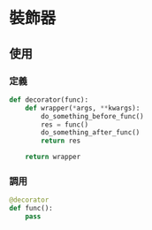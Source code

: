 # 裝飾器

## 使用

### 定義

```python
def decorator(func):
    def wrapper(*args, **kwargs):
        do_something_before_func()
        res = func()
        do_something_after_func()
        return res

    return wrapper
```

### 調用

```python
@decorator
def func():
    pass
```
